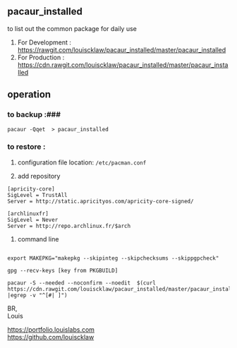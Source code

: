 ## pacaur_installed ##
to list out the common package for daily use  

1. For Development : https://rawgit.com/louiscklaw/pacaur_installed/master/pacaur_installed
1. For Production  : https://cdn.rawgit.com/louiscklaw/pacaur_installed/master/pacaur_installed

## operation ##
### to backup :###
```
pacaur -Qqet  > pacaur_installed
```

### to restore :
1. configuration file location:
`/etc/pacman.conf`

1. add repository   
```
[apricity-core]
SigLevel = TrustAll
Server = http://static.apricityos.com/apricity-core-signed/

[archlinuxfr]
SigLevel = Never
Server = http://repo.archlinux.fr/$arch

```

1. command line  
```

export MAKEPKG="makepkg --skipinteg --skipchecksums --skippgpcheck"

gpg --recv-keys [key from PKGBUILD]

pacaur -S --needed --noconfirm --noedit  $(curl  https://cdn.rawgit.com/louiscklaw/pacaur_installed/master/pacaur_installed |egrep -v "^[#| ]")
```

BR,  
Louis  

https://portfolio.louislabs.com  
https://github.com/louiscklaw  

